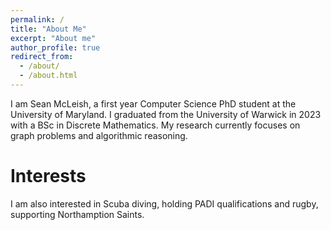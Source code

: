 ```yaml
---
permalink: /
title: "About Me"
excerpt: "About me"
author_profile: true
redirect_from: 
  - /about/
  - /about.html
---
```

I am Sean McLeish, a first year Computer Science PhD student at the University of Maryland.
I graduated from the University of Warwick in 2023 with a BSc in Discrete Mathematics.
My research currently focuses on graph problems and algorithmic reasoning.

Interests
====
I am also interested in Scuba diving, holding PADI qualifications and rugby, supporting Northamption Saints.